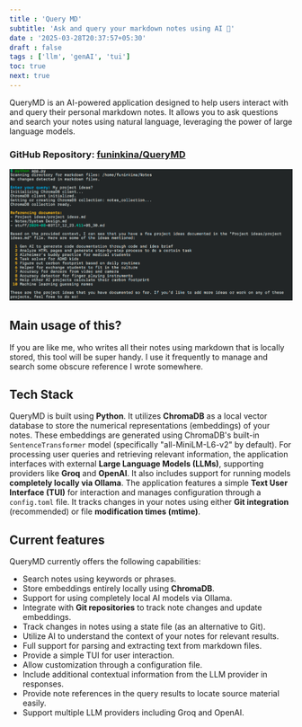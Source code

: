 ```yaml
---
title : 'Query MD'
subtitle: 'Ask and query your markdown notes using AI 🤖'
date : '2025-03-28T20:37:57+05:30'
draft : false
tags : ['llm', 'genAI', 'tui']
toc: true
next: true
---
```

QueryMD is an AI-powered application designed to help users interact with and query their personal markdown notes. It allows you to ask questions and search your notes using natural language, leveraging the power of large language models.

### GitHub Repository: [funinkina/QueryMD](https://github.com/funinkina/QueryMD)
![Screenshot](https://github.com/funinkina/QueryMD/raw/main/Screenshot.png)

## Main usage of this?
If you are like me, who writes all their notes using markdown that is locally stored, this tool will be super handy. I use it frequently to manage and search some obscure reference I wrote somewhere.

## Tech Stack
QueryMD is built using **Python**. It utilizes **ChromaDB** as a local vector database to store the numerical representations (embeddings) of your notes. These embeddings are generated using ChromaDB's built-in `SentenceTransformer` model (specifically "all-MiniLM-L6-v2" by default). For processing user queries and retrieving relevant information, the application interfaces with external **Large Language Models (LLMs)**, supporting providers like **Groq** and **OpenAI**. It also includes support for running models **completely locally via Ollama**. The application features a simple **Text User Interface (TUI)** for interaction and manages configuration through a `config.toml` file. It tracks changes in your notes using either **Git integration** (recommended) or file **modification times (mtime)**.

## Current features
QueryMD currently offers the following capabilities:
*   Search notes using keywords or phrases.
*   Store embeddings entirely locally using **ChromaDB**.
*   Support for using completely local AI models via Ollama.
*   Integrate with **Git repositories** to track note changes and update embeddings.
*   Track changes in notes using a state file (as an alternative to Git).
*   Utilize AI to understand the context of your notes for relevant results.
*   Full support for parsing and extracting text from markdown files.
*   Provide a simple TUI for user interaction.
*   Allow customization through a configuration file.
*   Include additional contextual information from the LLM provider in responses.
*   Provide note references in the query results to locate source material easily.
*   Support multiple LLM providers including Groq and OpenAI.
